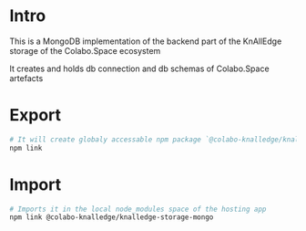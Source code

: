 # Intro

This is a MongoDB implementation of the backend part of the KnAllEdge storage of the Colabo.Space ecosystem

It creates and holds db connection and db schemas of Colabo.Space artefacts

# Export

```sh
# It will create globaly accessable npm package `@colabo-knalledge/knalledge-storage-mongo`
npm link
```

# Import

```sh
# Imports it in the local node_modules space of the hosting app
npm link @colabo-knalledge/knalledge-storage-mongo
```